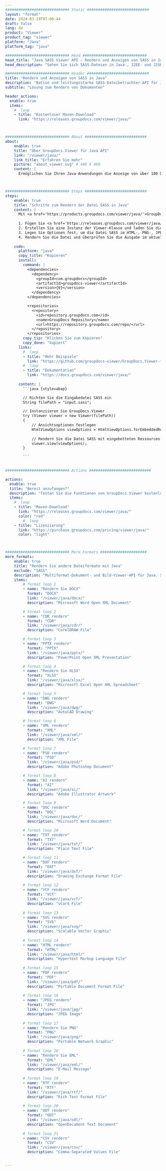 ```yaml
---
############################# Static ############################
layout: "format"
date: 2024-03-19T07:00:44
draft: false
lang: de
product: "Viewer"
product_tag: "viewer"
platform: "Java"
platform_tag: "java"

############################# Head #############################
head_title: "Java SASS Viewer API – Rendern und Anzeigen von SASS in Java-Apps"
head_description: "Sehen Sie sich SASS-Dateien in Java-, J2EE- und J2SE-Anwendungen an. Unterstützt die Anzeige von über 180 Dokument- und Bilddateiformaten im HTML-, PDF- oder Bildmodus mit erweiterten Funktionen zur Verwaltung der Dokumentanzeigeoptionen."

############################# Header ############################
title: "Rendern und Anzeigen von SASS in Java" 
description: "Native und leistungsstarke SASS-Dateibetrachter-API für Java-, J2EE- und J2SE-basierte Anwendungen, die eine Vielzahl zusätzlicher Funktionen unterstützt, um das Erscheinungsbild des Ausgabedokumentformats anzupassen." 
subtitle: "Lösung zum Rendern von Dokumenten" 

header_actions:
  enable: true
  items:
    #  loop
    - title: "Kostenloser Maven-Download"
      link: "https://releases.groupdocs.com/viewer/java/"



############################# About ############################
about:
    enable: true
    title: "Über GroupDocs.Viewer für Java API"
    link: "/viewer/java/"
    link_title: "Erfahren Sie mehr"
    picture: "about_viewer.svg" # 480 X 400
    content: |
      Ermöglichen Sie Ihren Java-Anwendungen die Anzeige von über 180 Dateiformaten im HTML-, PDF- oder Bildmodus mit GroupDocs.Viewer für Java-APIs, ohne dass zusätzliche Software installiert werden muss; wie Microsoft Office, Apache Open Office, Adobe Acrobat Reader usw. Entwickler können problemlos alle gängigen Bilder und Dokumenttypen anzeigen, einschließlich Microsoft Office, OpenDocument, HTML, PDF, Archiv, Diagramme, Photoshop, AutoCAD und Programmiersprachenformate in den Java-Anwendungen mit schnelles und qualitativ hochwertiges Rendering.



############################# Steps ############################
steps:
    enable: true
    title: "Schritte zum Rendern der Datei SASS in Java" 
    content: |
      Mit <a href='https://products.groupdocs.com/viewer/java/'>GroupDocs.Viewer</a> können Sie SASS in wenigen Schritten in HTML, JPEG, PNG oder PDF rendern.
      
      1. Fügen Sie <a href='https://releases.groupdocs.com/viewer/java/'>GroupDocs.Viewer für Java</a> als Abhängigkeit zu Ihrem Projekt hinzu. 
      2. Erstellen Sie eine Instanz der Viewer-Klasse und laden Sie die Datei SASS mit dem vollständigen Pfad.  
      3. Legen Sie Optionen fest, um die Datei SASS im HTML-, PNG-, JPEG- oder PDF-Format zu rendern. 
      4. Rendern Sie die Datei und überprüfen Sie die Ausgabe im aktuellen Verzeichnis. 
   
    code:
      platform: "java"
      copy_title: "Kopieren"
      install:
        command: |
          <dependencies>
            <dependency>
              <groupId>com.groupdocs</groupId>
              <artifactId>groupdocs-viewer</artifactId>
              <version>{0}</version>
            </dependency>
          </dependencies>

          <repositories>
            <repository>
              <id>repository.groupdocs.com</id>
              <name>GroupDocs Repository</name>
              <url>https://repository.groupdocs.com/repo/</url>
            </repository>
          </repositories>
        copy_tip: "Klicken Sie zum Kopieren"
        copy_done: "kopiert"
      links:
        #  loop
        - title: "Mehr Beispiele"
          link: "https://github.com/groupdocs-viewer/GroupDocs.Viewer-for-Java"
        #  loop
        - title: "Dokumentation"
          link: "https://docs.groupdocs.com/viewer/java/"
          
      content: |
        ```java {style=abap}

        // Richten Sie die Eingabedatei SASS ein
        String filePath = "input.sass";

        // Instanziieren Sie GroupDocs.Viewer
        try (Viewer viewer = new Viewer(filePath))
        {
            // Ansichtsoptionen festlegen
            HtmlViewOptions viewOptions = HtmlViewOptions.forEmbeddedResources();
                
            // Rendern Sie die Datei SASS mit eingebetteten Ressourcen in HTML
            viewer.view(viewOptions);
        }

        ```
            

############################# Actions ############################

actions:
  enable: true
  title: "Bereit anzufangen?"
  description: "Testen Sie die Funktionen von GroupDocs.Viewer kostenlos oder fordern Sie eine Lizenz an"
  items:
    #  loop
    - title: "Maven-Download"
      link: "https://releases.groupdocs.com/viewer/java/"
      color: "red"
        #  loop
    - title: "Lizenzierung"
      link: "https://purchase.groupdocs.com/pricing/viewer/java/"
      color: "light"



############################# More Formats #####################
more_formats:
    enable: true
    title: "Rendern Sie andere Dateiformate mit Java"
    exclude: "SASS"
    description: "Multiformat-Dokument- und Bild-Viewer-API für Java. Sehen Sie sich unten einige der beliebtesten Dateiformate ohne externe Viewer an."
    items: 
        # format loop 1
        - name: "Rendern Sie DOCX"
          format: "DOCX"
          link: "/viewer/java/docx/"
          description: "Microsoft Word Open XML Document" 

        # format loop 2
        - name: "CDR rendern" 
          format: "CDR"
          link: "/viewer/java/cdr/"
          description: "CorelDRAW File" 

        # format loop 3
        - name: "PPTX rendern"
          format: "PPTX"
          link: "/viewer/java/pptx/"
          description: "PowerPoint Open XML Presentation" 

        # format loop 4
        - name: "Rendern Sie XLSX"
          format: "XLSX"
          link: "/viewer/java/xlsx/"
          description: "Microsoft Excel Open XML Spreadsheet" 

        # format loop 5
        - name: "DWG rendern"
          format: "DWG"
          link: "/viewer/java/dwg/"
          description: "AutoCAD Drawing"

        # format loop 6
        - name: "XML rendern"
          format: "XML"
          link: "/viewer/java/xml/"
          description: "XML File"

        # format loop 7
        - name: "PSD rendern"
          format: "PSD"
          link: "/viewer/java/psd/"
          description: "Adobe Photoshop Document"

        # format loop 8
        - name: "AI rendern"
          format: "AI"
          link: "/viewer/java/ai/"
          description: "Adobe Illustrator Artwork"

        # format loop 9
        - name: "DOC rendern"
          format: "DOC"
          link: "/viewer/java/doc/"
          description: "Microsoft Word Document" 

        # format loop 10
        - name: "TXT rendern" 
          format: "TXT"
          link: "/viewer/java/txt/"
          description: "Plain Text File" 

        # format loop 11
        - name: "DXF rendern" 
          format: "DXF"
          link: "/viewer/java/dxf/"
          description: "Drawing Exchange Format File"  
          
        # format loop 12
        - name: "VCF rendern"
          format: "VCF"
          link: "/viewer/java/vcf/"
          description: "vCard File"  
              
        # format loop 13
        - name: "SVG rendern"
          format: "SVG"
          link: "/viewer/java/svg/"
          description: "Scalable Vector Graphic" 
          
        # format loop 14
        - name: "HTML rendern"
          format: "HTML"
          link: "/viewer/java/html/"
          description: "Hypertext Markup Language File" 
          
        # format loop 15
        - name: "PDF rendern"
          format: "PDF"
          link: "/viewer/java/pdf/"
          description: "Portable Document Format File"
          
        # format loop 16
        - name: "JPEG rendern"
          format: "JPG"
          link: "/viewer/java/jpg/"
          description: "JPEG Image"
          
        # format loop 17
        - name: "Rendern Sie PNG"
          format: "PNG"
          link: "/viewer/java/png/"
          description: "Portable Network Graphic" 
          
        # format loop 18
        - name: "Rendern Sie EML"
          format: "EML"
          link: "/viewer/java/eml/"
          description: "E-Mail Message" 
          
        # format loop 19
        - name: "RTF rendern"
          format: "RTF"
          link: "/viewer/java/rtf/"
          description: "Rich Text Format File" 
          
        # format loop 20
        - name: "ODT rendern"
          format: "ODT"
          link: "/viewer/java/odt/"
          description: "OpenDocument Text Document" 
          
        # format loop 21
        - name: "CSV rendern"
          format: "CSV"
          link: "/viewer/java/csv/"
          description: "Comma-Separated Values File" 


---
```

